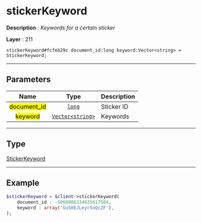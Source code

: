 # stickerKeyword

**Description** : *Keywords for a certain sticker*

**Layer** : 211

```tl
stickerKeyword#fcfeb29c document_id:long keyword:Vector<string> = StickerKeyword;
```

---

## Parameters

| Name | Type | Description |
| :---: | :---: | :--- |
| <mark>document_id</mark> | [`long`](type/long) | Sticker ID |
| <mark>keyword</mark> | [`Vector<string>`](type/string) | Keywords |

---

## Type

[StickerKeyword](type/StickerKeyword)

---

## Example

```php
$stickerKeyword = $client->stickerKeyword(
	document_id : -5068086334635617504,
	keyword : array('GuS0EJLeyr5oQcZF'),
);
```